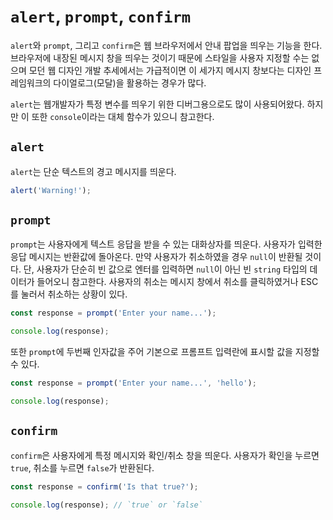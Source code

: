 # `alert`, `prompt`, `confirm`

`alert`와 `prompt`, 그리고 `confirm`은 웹 브라우저에서 안내 팝업을 띄우는 기능을 한다. 브라우저에 내장된 메시지 창을 띄우는 것이기 때문에 스타일을 사용자 지정할 수는 없으며 모던 웹 디자인 개발 추세에서는 가급적이면 이 세가지 메시지 창보다는 디자인 프레임워크의 다이얼로그(모달)을 활용하는 경우가 많다.

`alert`는 웹개발자가 특정 변수를 띄우기 위한 디버그용으로도 많이 사용되어왔다. 하지만 이 또한 `console`이라는 대체 함수가 있으니 참고한다.

## `alert`

`alert`는 단순 텍스트의 경고 메시지를 띄운다.

```javascript
alert('Warning!');
```

## `prompt`

`prompt`는 사용자에게 텍스트 응답을 받을 수 있는 대화상자를 띄운다. 사용자가 입력한 응답 메시지는 반환값에 돌아온다. 만약 사용자가 취소하였을 경우 `null`이 반환될 것이다. 단, 사용자가 단순히 빈 값으로 엔터를 입력하면 `null`이 아닌 빈 `string` 타입의 데이터가 들어오니 참고한다. 사용자의 취소는 메시지 창에서 취소를 클릭하였거나 ESC를 눌러서 취소하는 상황이 있다.

```javascript
const response = prompt('Enter your name...');

console.log(response);
```

또한 `prompt`에 두번째 인자값을 주어 기본으로 프롬프트 입력란에 표시할 값을 지정할 수 있다.

```javascript
const response = prompt('Enter your name...', 'hello');

console.log(response);
```

## `confirm`

`confirm`은 사용자에게 특정 메시지와 확인/취소 창을 띄운다. 사용자가 확인을 누르면 `true`, 취소를 누르면 `false`가 반환된다.

```javascript
const response = confirm('Is that true?');

console.log(response); // `true` or `false`
```
